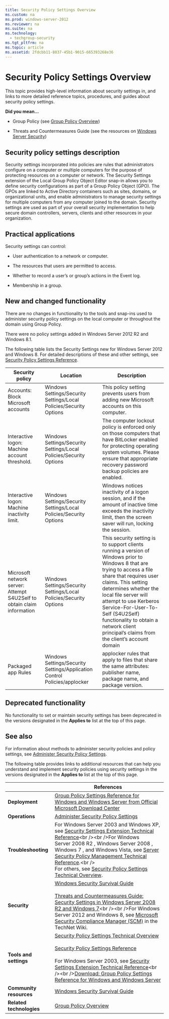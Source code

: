 ```yaml
---
title: Security Policy Settings Overview
ms.custom: na
ms.prod: windows-server-2012
ms.reviewer: na
ms.suite: na
ms.technology: 
  - techgroup-security
ms.tgt_pltfrm: na
ms.topic: article
ms.assetid: 2fdcbb11-8037-45b1-9015-665393268e36
---
```

# Security Policy Settings Overview
This topic provides high\-level information about security settings in, and links to more detailed reference topics, procedures, and guides about security policy settings.

**Did you mean…**

-   Group Policy \(see [Group Policy Overview]()\)

-   Threats and Countermeasures Guide \(see the resources on [Windows Server Security](http://technet.microsoft.com/windowsserver/ff843381)\)

## <a name="BKMK_OVER"></a>Security policy settings description
Security settings incorporated into policies are rules that administrators configure on a computer or multiple computers for the purpose of protecting resources on a computer or network. The Security Settings extension of the Local Group Policy Object Editor snap\-in allows you to define security configurations as part of a Group Policy Object \(GPO\). The GPOs are linked to Active Directory containers such as sites, domains, or organizational units, and enable administrators to manage security settings for multiple computers from any computer joined to the domain. Security settings are used as part of your overall security implementation to help secure domain controllers, servers, clients and other resources in your organization.

## <a name="BKMK_APP"></a>Practical applications
Security settings can control:

-   User authentication to a network or computer.

-   The resources that users are permitted to access.

-   Whether to record a user’s or group’s actions in the Event log.

-   Membership in a group.

## <a name="BKMK_NEW"></a>New and changed functionality
There are no changes in functionality to the tools and snap\-ins used to administer security policy settings on the local computer or throughout the domain using Group Policy.

There were no policy settings added in  Windows Server 2012 R2  and Windows 8.1.

The following table lists the Security Settings new for  Windows Server 2012  and Windows 8. For detailed descriptions of these and other settings, see [Security Policy Settings Reference](security-policy-settings-reference.md).

|Security policy|Location|Description|
|-------------------|------------|---------------|
|Accounts: Block Microsoft accounts|Windows Settings\/Security Settings\/Local Policies\/Security Options|This policy setting prevents users from adding new Microsoft accounts on this computer.|
|Interactive logon: Machine account threshold.|Windows Settings\/Security Settings\/Local Policies\/Security Options|The computer lockout policy is enforced only on those computers that have BitLocker enabled for protecting operating system volumes. Please ensure that appropriate recovery password backup policies are enabled.|
|Interactive logon: Machine inactivity limit.|Windows Settings\/Security Settings\/Local Policies\/Security Options|Windows notices inactivity of a logon session, and if the amount of inactive time exceeds the inactivity limit, then the screen saver will run, locking the session.|
|Microsoft network server: Attempt S4U2Self to obtain claim information|Windows Settings\/Security Settings\/Local Policies\/Security Options|This security setting is to support clients running a version of Windows prior to Windows 8 that are trying to access a file share that requires user claims. This setting determines whether the local file server will attempt to use Kerberos Service\-For\-User\-To\-Self \(S4U2Self\) functionality to obtain a network client principal’s claims from the client’s account domain|
|Packaged app Rules|Windows Settings\/Security Settings\/Application Control Policies\/applocker|applocker rules that apply to files that share the same attributes: publisher name, package name, and package version.|

## <a name="BKMK_DEP"></a>Deprecated functionality
No functionality to set or maintain security settings has been deprecated in the versions designated in the **Applies to** list at the top of this page.

## <a name="BKMK_LINKS"></a>See also
For information about methods to administer security policies and policy settings, see [Administer Security Policy Settings](administer-security-policy-settings.md).

The following table provides links to additional resources that can help you understand and implement security policies using security settings in the versions designated in the **Applies to** list at the top of this page.

||References|
|-|--------------|
|**Deployment**|[Group Policy Settings Reference for Windows and Windows Server from Official Microsoft Download Center](http://www.microsoft.com/download/details.aspx?id=25250)|
|**Operations**|[Administer Security Policy Settings](administer-security-policy-settings.md)|
|**Troubleshooting**|For Windows Server 2003 and Windows XP, see [Security Settings Extension Technical Reference](http://technet.microsoft.com/library/cc775940(v=ws.10).aspx)<br /><br />For  Windows Server 2008 R2 ,  Windows Server 2008 ,  Windows 7 , and  Windows Vista, see [Server Security Policy Management Technical Reference](http://technet.microsoft.com/library/cc731459(v=ws.10).aspx).<br /><br />For others, see [Security Policy Settings Technical Overview](security-policy-settings-technical-overview.md).|
|**Security**|[Windows Security Survival Guide](http://social.technet.microsoft.com/wiki/contents/articles/windows-security-survival-guide.aspx)<br /><br />[Threats and Countermeasures Guide: Security Settings in Windows Server 2008 R2 and Windows 7](http://technet.microsoft.com/library/hh125921(WS.10).aspx)<br /><br />For  Windows Server 2012  and Windows 8, see [Microsoft Security Compliance Manager \(SCM\)](http://social.technet.microsoft.com/wiki/contents/articles/774.microsoft-security-compliance-manager-scm.aspx) in the TechNet Wiki.|
|**Tools and settings**|[Security Policy Settings Technical Overview](security-policy-settings-technical-overview.md)<br /><br />[Security Policy Settings Reference](security-policy-settings-reference.md)<br /><br />For Windows Server 2003, see [Security Settings Extension Technical Reference](http://technet.microsoft.com/library/cc775940(v=ws.10).aspx)<br /><br />[Download: Group Policy Settings Reference for Windows and Windows Server](http://www.microsoft.com/download/details.aspx?id=25250)|
|**Community resources**|[Windows Security Survival Guide](http://social.technet.microsoft.com/wiki/contents/articles/windows-security-survival-guide.aspx)|
|**Related technologies**|[Group Policy Overview]()|


